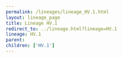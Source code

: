 ```yaml
---
permalink: /lineages/lineage_HV.1.html
layout: lineage_page
title: Lineage HV.1
redirect_to: ../lineage.html?lineage=HV.1
lineage: HV.1
parent: 
children: ['HV.1']
---
```

